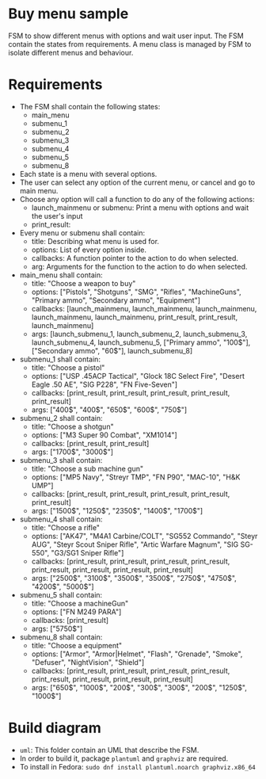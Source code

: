 # Buy menu sample

FSM to show different menus with options and wait user input. The FSM contain the
states from requirements. A menu class is managed by FSM to isolate different
menus and behaviour.

# Requirements

* The FSM shall contain the following states:
    * main_menu
    * submenu_1
    * submenu_2
    * submenu_3
    * submenu_4
    * submenu_5
    * submenu_8
* Each state is a menu with several options.
* The user can select any option of the current menu, or cancel and go to main menu.
* Choose any option will call a function to do any of the following actions:
    * launch_mainmenu or submenu: Print a menu with options and wait the user's input
    * print_result:
* Every menu or submenu shall contain:
    * title: Describing what menu is used for.
    * options: List of every option inside.
    * callbacks: A function pointer to the action to do when selected.
    * arg: Arguments for the function to the action to do when selected.
* main_menu shall contain:
    * title: "Choose a weapon to buy"
    * options: ["Pistols", "Shotguns", "SMG", "Rifles", "MachineGuns", "Primary ammo", "Secondary ammo", "Equipment"]
    * callbacks: [launch_mainmenu, launch_mainmenu, launch_mainmenu, launch_mainmenu, launch_mainmenu, print_result, print_result, launch_mainmenu]
    * args: [launch_submenu_1, launch_submenu_2, launch_submenu_3, launch_submenu_4, launch_submenu_5, ["Primary ammo", "100$"], ["Secondary ammo", "60$"], launch_submenu_8]
* submenu_1 shall contain:
    * title: "Choose a pistol"
    * options: ["USP .45ACP Tactical", "Glock 18C Select Fire", "Desert Eagle .50 AE", "SIG P228", "FN Five-Seven"]
    * callbacks: [print_result, print_result, print_result, print_result, print_result]
    * args: ["400$", "400$", "650$", "600$", "750$"]
* submenu_2 shall contain:
    * title: "Choose a shotgun"
    * options: ["M3 Super 90 Combat", "XM1014"]
    * callbacks: [print_result, print_result]
    * args: ["1700$", "3000$"]
* submenu_3 shall contain:
    * title: "Choose a sub machine gun"
    * options: ["MP5 Navy", "Streyr TMP", "FN P90", "MAC-10", "H&K UMP"]
    * callbacks: [print_result, print_result, print_result, print_result, print_result]
    * args: ["1500$", "1250$", "2350$", "1400$", "1700$"]
* submenu_4 shall contain:
    * title: "Choose a rifle"
    * options: ["AK47", "M4A1 Carbine/COLT", "SG552 Commando", "Steyr AUG", "Steyr Scout Sniper Rifle", "Artic Warfare Magnum", "SIG SG-550", "G3/SG1 Sniper Rifle"]
    * callbacks: [print_result, print_result, print_result, print_result, print_result, print_result, print_result, print_result]
    * args: ["2500$", "3100$", "3500$", "3500$", "2750$", "4750$", "4200$", "5000$"]
* submenu_5 shall contain:
    * title: "Choose a machineGun"
    * options: ["FN M249 PARA"]
    * callbacks: [print_result]
    * args: ["5750$"]
* submenu_8 shall contain:
    * title: "Choose a equipment"
    * options: ["Armor", "Armor|Helmet", "Flash", "Grenade", "Smoke", "Defuser", "NightVision", "Shield"]
    * callbacks: [print_result, print_result, print_result, print_result, print_result, print_result, print_result, print_result]
    * args: ["650$", "1000$", "200$", "300$", "300$", "200$", "1250$", "1000$"]

# Build diagram

* `uml`: This folder contain an UML that describe the FSM.
* In order to build it, package ```plantuml``` and ```graphviz``` are required.
* To install in Fedora: ```sudo dnf install plantuml.noarch graphviz.x86_64```

